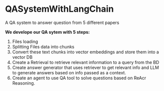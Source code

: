 # QASystemWithLangChain
A QA system to answer question from 5 different papers

**We develope our QA sytem with 5 steps:**
1. Files loading
2. Splitting Files data into chunks
3. Convert these text chunks into vector embeddings and store them into a vector DB
4. Create a Retrieval to retrieve relevant information to a query from the BD
5. Create answer generator that uses retriever to get relevant info and LLM to generate answers based on info passed as a context.
6. Create an agent to use QA tool to solve questions based on ReAcr Reasoning.
